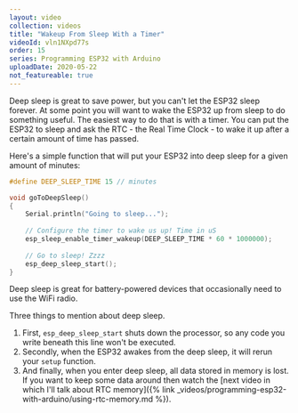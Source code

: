 ```yaml
---
layout: video
collection: videos
title: "Wakeup From Sleep With a Timer"
videoId: vln1NXpd77s
order: 15
series: Programming ESP32 with Arduino
uploadDate: 2020-05-22
not_featureable: true
---
```


Deep sleep is great to save power, but you can't let the ESP32 sleep forever. At some point you will want to wake the ESP32 up from sleep to do something useful. The easiest way to do that is with a timer. You can put the ESP32 to sleep and ask the RTC - the Real Time Clock - to wake it up after a certain amount of time has passed.

Here's a simple function that will put your ESP32 into deep sleep for a given amount of minutes:

```cpp
#define DEEP_SLEEP_TIME 15 // minutes

void goToDeepSleep()
{
    Serial.println("Going to sleep...");
    
    // Configure the timer to wake us up! Time in uS
    esp_sleep_enable_timer_wakeup(DEEP_SLEEP_TIME * 60 * 1000000);
    
    // Go to sleep! Zzzz
    esp_deep_sleep_start();
}
```

Deep sleep is great for battery-powered devices that occasionally need to use the WiFi radio.

Three things to mention about deep sleep. 

1. First, `esp_deep_sleep_start` shuts down the processor, so any code you write beneath this line won't be executed. 
2. Secondly, when the ESP32 awakes from the deep sleep, it will rerun your `setup` function.
3. And finally, when you enter deep sleep, all data stored in memory is lost.  If you want to keep some data around then watch the [next video in which I'll talk about RTC memory]({% link _videos/programming-esp32-with-arduino/using-rtc-memory.md %}).
